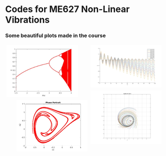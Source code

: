 # Codes for ME627 Non-Linear Vibrations 
### Some beautiful plots made in the course 
<p align="center">
  <img src="Images/BifurcationDiagramLogMap.jpg" title="Bifurcation Diagram for the Logistic Map" style="width:45%;float:left;padding:5px;">
  <img src="Images/avg5.jpg" title="Averaging" style="width:45%;float:right;padding:5px;">
</p>
<p align="center">
  <img src="Images/entrain_d2_F2.4.jpg" title="Entrainment"  style="width:45%;float:right;padding:5px;">
  <img src="Images/phase_port_IC_chaos.jpg" title="Poincare Map phase portrait"  style="width:45%;float:right;padding:5px;">
</p>
